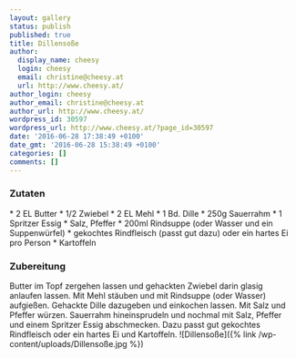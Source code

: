 ```yaml
---
layout: gallery
status: publish
published: true
title: Dillensoße
author:
  display_name: cheesy
  login: cheesy
  email: christine@cheesy.at
  url: http://www.cheesy.at/
author_login: cheesy
author_email: christine@cheesy.at
author_url: http://www.cheesy.at/
wordpress_id: 30597
wordpress_url: http://www.cheesy.at/?page_id=30597
date: '2016-06-28 17:38:49 +0100'
date_gmt: '2016-06-28 15:38:49 +0100'
categories: []
comments: []
---
```

### Zutaten
\* 2 EL Butter
\* 1/2 Zwiebel
\* 2 EL Mehl
\* 1 Bd. Dille
\* 250g Sauerrahm
\* 1 Spritzer Essig
\* Salz, Pfeffer
\* 200ml Rindsuppe (oder Wasser und ein Suppenwürfel)
\* gekochtes Rindfleisch (passt gut dazu) oder ein hartes Ei pro Person
\* Kartoffeln
### Zubereitung
Butter im Topf zergehen lassen und gehackten Zwiebel darin glasig anlaufen lassen. Mit Mehl stäuben und mit Rindsuppe (oder Wasser) aufgießen. Gehackte Dille dazugeben und einkochen lassen. Mit Salz und Pfeffer würzen. Sauerrahm hineinsprudeln und nochmal mit Salz, Pfeffer und einem Spritzer Essig abschmecken. Dazu passt gut gekochtes Rindfleisch oder ein hartes Ei und Kartoffeln.
![Dillensoße]({% link /wp-content/uploads/Dillensoße.jpg %})
